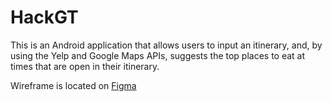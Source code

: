 # HackGT
This is an Android application that allows users to input an itinerary, and, by using the Yelp and Google Maps APIs, suggests the top places to eat at times that are open in their itinerary.

Wireframe is located on [Figma](https://www.figma.com/file/LPfUn41ihx5W9zWQf6UjhDXd/We-Out-Here-Eatin-My-Nigga)
